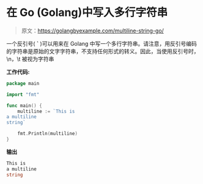 # 在 Go (Golang)中写入多行字符串

> 原文：<https://golangbyexample.com/multiline-string-go/>

一个反引号( **`** )可以用来在 Golang 中写一个多行字符串。请注意，用反引号编码的字符串是原始的文字字符串，不支持任何形式的转义。因此，当使用反引号时，\n，\t 被视为字符串

**工作代码:**

```go
package main

import "fmt"

func main() {
    multiline := `This is 
a multiline 
string`

    fmt.Println(multiline)
}
```

**输出**

```go
This is 
a multiline 
string
```